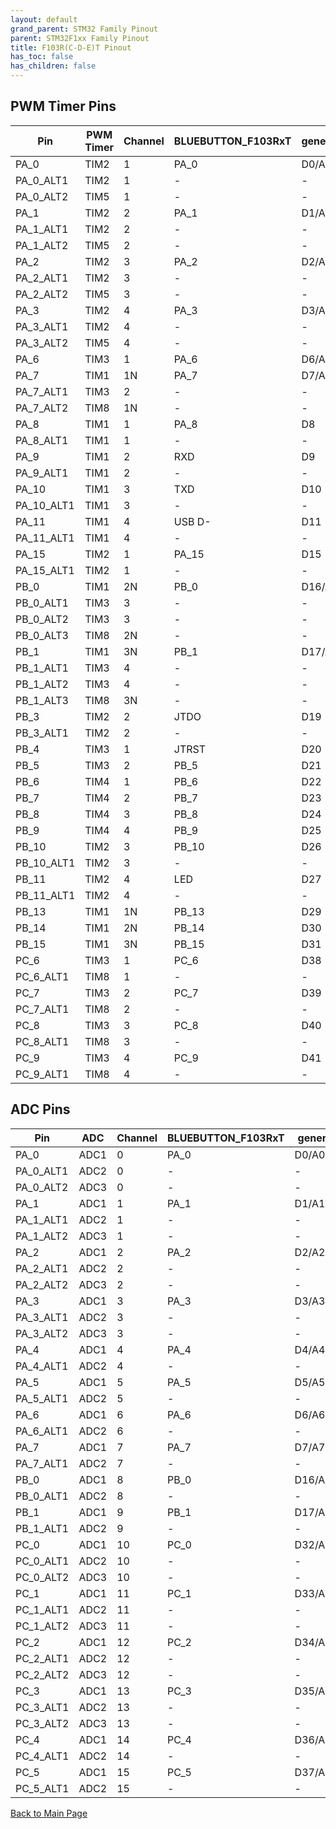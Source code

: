 ```yaml
---
layout: default
grand_parent: STM32 Family Pinout
parent: STM32F1xx Family Pinout
title: F103R(C-D-E)T Pinout
has_toc: false
has_children: false
---
```


## PWM Timer Pins

| Pin | PWM Timer | Channel | BLUEBUTTON_F103RxT | generic | STORM32_V1_31_RC |
| --- | --- | --- | --- | --- | --- |
| PA_0 | TIM2 | 1 | PA_0 | D0/A0 | PA_0 |
| PA_0_ALT1 | TIM2 | 1 | - | - | - |
| PA_0_ALT2 | TIM5 | 1 | - | - | - |
| PA_1 | TIM2 | 2 | PA_1 | D1/A1 | PA_1 |
| PA_1_ALT1 | TIM2 | 2 | - | - | - |
| PA_1_ALT2 | TIM5 | 2 | - | - | - |
| PA_2 | TIM2 | 3 | PA_2 | D2/A2 | PA_2 |
| PA_2_ALT1 | TIM2 | 3 | - | - | - |
| PA_2_ALT2 | TIM5 | 3 | - | - | - |
| PA_3 | TIM2 | 4 | PA_3 | D3/A3 | PA_3 |
| PA_3_ALT1 | TIM2 | 4 | - | - | - |
| PA_3_ALT2 | TIM5 | 4 | - | - | - |
| PA_6 | TIM3 | 1 | PA_6 | D6/A6 | PA_6 |
| PA_7 | TIM1 | 1N | PA_7 | D7/A7 | PA_7 |
| PA_7_ALT1 | TIM3 | 2 | - | - | - |
| PA_7_ALT2 | TIM8 | 1N | - | - | - |
| PA_8 | TIM1 | 1 | PA_8 | D8 | PA_8 |
| PA_8_ALT1 | TIM1 | 1 | - | - | - |
| PA_9 | TIM1 | 2 | RXD | D9 | RXD |
| PA_9_ALT1 | TIM1 | 2 | - | - | - |
| PA_10 | TIM1 | 3 | TXD | D10 | TXD |
| PA_10_ALT1 | TIM1 | 3 | - | - | - |
| PA_11 | TIM1 | 4 | USB D- | D11 | USB D- |
| PA_11_ALT1 | TIM1 | 4 | - | - | - |
| PA_15 | TIM2 | 1 | PA_15 | D15 | PA_15 |
| PA_15_ALT1 | TIM2 | 1 | - | - | - |
| PB_0 | TIM1 | 2N | PB_0 | D16/A8 | PB_0 |
| PB_0_ALT1 | TIM3 | 3 | - | - | - |
| PB_0_ALT2 | TIM3 | 3 | - | - | - |
| PB_0_ALT3 | TIM8 | 2N | - | - | - |
| PB_1 | TIM1 | 3N | PB_1 | D17/A9 | PB_1 |
| PB_1_ALT1 | TIM3 | 4 | - | - | - |
| PB_1_ALT2 | TIM3 | 4 | - | - | - |
| PB_1_ALT3 | TIM8 | 3N | - | - | - |
| PB_3 | TIM2 | 2 | JTDO | D19 | JTDO |
| PB_3_ALT1 | TIM2 | 2 | - | - | - |
| PB_4 | TIM3 | 1 | JTRST | D20 | JTRST |
| PB_5 | TIM3 | 2 | PB_5 | D21 | PB_5 |
| PB_6 | TIM4 | 1 | PB_6 | D22 | PB_6 |
| PB_7 | TIM4 | 2 | PB_7 | D23 | PB_7 |
| PB_8 | TIM4 | 3 | PB_8 | D24 | PB_8 |
| PB_9 | TIM4 | 4 | PB_9 | D25 | PB_9 |
| PB_10 | TIM2 | 3 | PB_10 | D26 | PB_10 |
| PB_10_ALT1 | TIM2 | 3 | - | - | - |
| PB_11 | TIM2 | 4 | LED | D27 | LED |
| PB_11_ALT1 | TIM2 | 4 | - | - | - |
| PB_13 | TIM1 | 1N | PB_13 | D29 | PB_13 |
| PB_14 | TIM1 | 2N | PB_14 | D30 | PB_14 |
| PB_15 | TIM1 | 3N | PB_15 | D31 | PB_15 |
| PC_6 | TIM3 | 1 | PC_6 | D38 | PC_6 |
| PC_6_ALT1 | TIM8 | 1 | - | - | - |
| PC_7 | TIM3 | 2 | PC_7 | D39 | PC_7 |
| PC_7_ALT1 | TIM8 | 2 | - | - | - |
| PC_8 | TIM3 | 3 | PC_8 | D40 | PC_8 |
| PC_8_ALT1 | TIM8 | 3 | - | - | - |
| PC_9 | TIM3 | 4 | PC_9 | D41 | PC_9 |
| PC_9_ALT1 | TIM8 | 4 | - | - | - |


## ADC Pins

| Pin | ADC | Channel | BLUEBUTTON_F103RxT | generic | STORM32_V1_31_RC |
| --- | --- | --- | --- | --- | --- |
| PA_0 | ADC1 | 0 | PA_0 | D0/A0 | PA_0 |
| PA_0_ALT1 | ADC2 | 0 | - | - | - |
| PA_0_ALT2 | ADC3 | 0 | - | - | - |
| PA_1 | ADC1 | 1 | PA_1 | D1/A1 | PA_1 |
| PA_1_ALT1 | ADC2 | 1 | - | - | - |
| PA_1_ALT2 | ADC3 | 1 | - | - | - |
| PA_2 | ADC1 | 2 | PA_2 | D2/A2 | PA_2 |
| PA_2_ALT1 | ADC2 | 2 | - | - | - |
| PA_2_ALT2 | ADC3 | 2 | - | - | - |
| PA_3 | ADC1 | 3 | PA_3 | D3/A3 | PA_3 |
| PA_3_ALT1 | ADC2 | 3 | - | - | - |
| PA_3_ALT2 | ADC3 | 3 | - | - | - |
| PA_4 | ADC1 | 4 | PA_4 | D4/A4 | PA_4 |
| PA_4_ALT1 | ADC2 | 4 | - | - | - |
| PA_5 | ADC1 | 5 | PA_5 | D5/A5 | PA_5 |
| PA_5_ALT1 | ADC2 | 5 | - | - | - |
| PA_6 | ADC1 | 6 | PA_6 | D6/A6 | PA_6 |
| PA_6_ALT1 | ADC2 | 6 | - | - | - |
| PA_7 | ADC1 | 7 | PA_7 | D7/A7 | PA_7 |
| PA_7_ALT1 | ADC2 | 7 | - | - | - |
| PB_0 | ADC1 | 8 | PB_0 | D16/A8 | PB_0 |
| PB_0_ALT1 | ADC2 | 8 | - | - | - |
| PB_1 | ADC1 | 9 | PB_1 | D17/A9 | PB_1 |
| PB_1_ALT1 | ADC2 | 9 | - | - | - |
| PC_0 | ADC1 | 10 | PC_0 | D32/A10 | PC_0 |
| PC_0_ALT1 | ADC2 | 10 | - | - | - |
| PC_0_ALT2 | ADC3 | 10 | - | - | - |
| PC_1 | ADC1 | 11 | PC_1 | D33/A11 | PC_1 |
| PC_1_ALT1 | ADC2 | 11 | - | - | - |
| PC_1_ALT2 | ADC3 | 11 | - | - | - |
| PC_2 | ADC1 | 12 | PC_2 | D34/A12 | PC_2 |
| PC_2_ALT1 | ADC2 | 12 | - | - | - |
| PC_2_ALT2 | ADC3 | 12 | - | - | - |
| PC_3 | ADC1 | 13 | PC_3 | D35/A13 | PC_3 |
| PC_3_ALT1 | ADC2 | 13 | - | - | - |
| PC_3_ALT2 | ADC3 | 13 | - | - | - |
| PC_4 | ADC1 | 14 | PC_4 | D36/A14 | PC_4 |
| PC_4_ALT1 | ADC2 | 14 | - | - | - |
| PC_5 | ADC1 | 15 | PC_5 | D37/A15 | PC_5 |
| PC_5_ALT1 | ADC2 | 15 | - | - | - |


[Back to Main Page](../../)